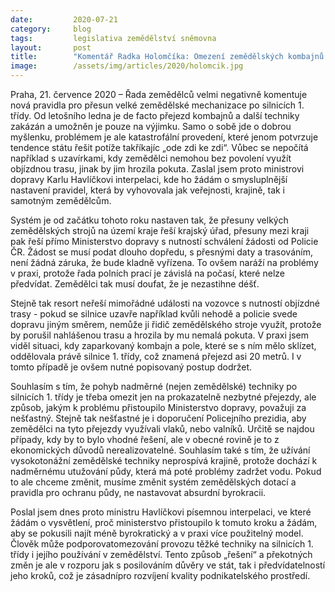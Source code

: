 ```yaml
---
date:         2020-07-21
category:     blog
tags:         legislativa zemědělství sněmovna 
layout:       post
title:        "Komentář Radka Holomčíka: Omezení zemědělských kombajnů na silnicích I. třídy? Správnou myšlenku zazdila chaotická a nedomyšlená pravidla, Piráti žádají ministerstvo o nápravu"
image:        /assets/img/articles/2020/holomcik.jpg
---   
```



Praha, 21. července 2020 – Řada zemědělců velmi negativně komentuje nová pravidla pro přesun velké zemědělské mechanizace po silnicích 1. třídy. Od letošního ledna je de facto přejezd kombajnů a další techniky zakázán a umožněn je pouze na výjimku. Samo o sobě jde o dobrou myšlenku, problémem je ale katastrofální provedení, které jenom potvrzuje tendence státu řešit potíže takříkajíc „ode zdi ke zdi“. Vůbec se nepočítá například s uzavírkami, kdy zemědělci nemohou bez povolení využít objízdnou trasu, jinak by jim hrozila pokuta. Zaslal jsem proto ministrovi dopravy Karlu Havlíčkovi interpelaci, kde ho žádám o smysluplnější nastavení pravidel, která by vyhovovala jak veřejnosti, krajině, tak i samotným zemědělcům.

Systém je od začátku tohoto roku nastaven tak, že přesuny velkých zemědělských strojů na území kraje řeší krajský úřad, přesuny mezi kraji pak řeší přímo Ministerstvo dopravy s nutností schválení žádosti od Policie ČR. Žádost se musí podat dlouho dopředu, s přesnými daty a trasováním, není žádná záruka, že bude kladně vyřízena. To ovšem naráží na problémy v praxi, protože řada polních prací je závislá na počasí, které nelze předvídat. Zemědělci tak musí doufat, že je nezastihne déšť. 

Stejně tak resort neřeší mimořádné události na vozovce s nutností objízdné trasy - pokud se silnice uzavře například kvůli nehodě a policie svede dopravu jiným směrem, nemůže ji řidič zemědělského stroje využít, protože by porušil nahlášenou trasu a hrozila by mu nemalá pokuta. V praxi jsem viděl situaci, kdy zaparkovaný kombajn a pole, které se s ním mělo sklízet, oddělovala právě silnice 1. třídy, což znamená přejezd asi 20 metrů. I v tomto případě je ovšem nutné popisovaný postup dodržet.

Souhlasím s tím, že pohyb nadměrné (nejen zemědělské) techniky po silnicích 1. třídy je třeba omezit jen na prokazatelně nezbytné přejezdy, ale způsob, jakým k problému přistoupilo Ministerstvo dopravy, považuji za nešťastný. Stejně tak nešťastné je i doporučení Policejního prezidia, aby zemědělci na tyto přejezdy využívali vlaků, nebo valníků. Určitě se najdou případy, kdy by to bylo vhodné řešení, ale v obecné rovině je to z ekonomických důvodů nerealizovatelné. Souhlasím také s tím, že užívání vysokotonážní zemědělské techniky neprospívá krajině, protože dochází k nadměrnému utužování půdy, která má poté problémy zadržet vodu. Pokud to ale chceme změnit, musíme změnit systém zemědělských dotací a pravidla pro ochranu půdy, ne nastavovat absurdní byrokracii.

Poslal jsem dnes proto ministru Havlíčkovi písemnou interpelaci, ve které žádám o vysvětlení, proč ministerstvo přistoupilo k tomuto kroku a žádám, aby se pokusili najít méně byrokratický a v praxi více použitelný model. Člověk může podporovatomezování provozu těžké techniky na silnicích 1. třídy i jejího používání v zemědělství. Tento způsob „řešení“ a překotných změn je ale v rozporu jak s posilováním důvěry ve stát, tak i předvídatelností jeho kroků, což je zásadnípro rozvíjení kvality podnikatelského prostředí.
